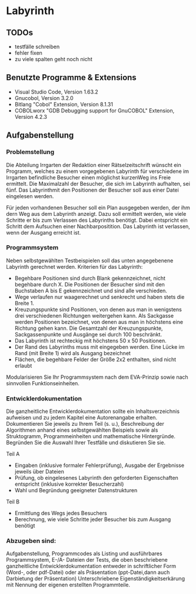 # Labyrinth

## TODOs

- testfälle schreiben
- fehler fixen
- zu viele spalten geht noch nicht


## Benutzte Programme & Extensions
- Visual Studio Code, Version 1.63.2
- Gnucobol, Version 3.2.0
- Bitlang "Cobol" Extension, Version 8.1.31
- COBOLworx "GDB Debugging support for GnuCOBOL" Extension, Version 4.2.3


## Aufgabenstellung

### Problemstellung

Die Abteilung Irrgarten der Redaktion einer Rätselzeitschrift wünscht ein Programm,
welches zu einem vorgegebenen Labyrinth für verschiedene im Irrgarten befindliche
Besucher einen möglichst kurzenWeg ins Freie ermittelt. Die Maximalzahl der Besucher, die sich im Labyrinth aufhalten, sei fünf. Das Labyrinthmit den Positionen der Besucher soll aus einer Datei eingelesen werden.

Für jeden vorhandenen Besucher soll ein Plan ausgegeben werden, der ihm dern Weg aus dem Labyrinth anzeigt. Dazu soll ermittelt werden, wie viele Schritte er bis zum Verlassen des Labyrinths benötigt. Dabei entspricht ein Schritt dem Aufsuchen einer Nachbarpositition. Das Labyrinth ist verlassen, wenn der Ausgang erreicht ist.

### Programmsystem

Neben selbstgewählten Testbeispielen soll das unten angegebenene Labyrinth gerechnet
werden.
Kriterien für das Labyrinth:
- Begehbare Positionen sind durch Blank gekennzeichnet, nicht begehbare durch X.
Die Positionen der Besucher sind mit den Buchstaben A bis E gekennzeichnet und
sind alle verschieden.
- Wege verlaufen nur waagerechnet und senkrecht und haben stets die Breite 1.
- Kreuzungspunkte sind Positionen, von denen aus man in wenigstens drei
verschiedenen Richtungen weitergehen kann. Als Sackgasse werden Positionen
bezeichnet, von denen aus man in höchstens eine Richtung gehen kann. Die
Gesamtzahl der Kreuzungspunkte, Sackgassenpunkte und Ausgänge sei durch
100 beschränkt.
- Das Labyrinth ist rechteckig mit höchstens 50 x 50 Positionen.
- Der Rand des Labyrinths muss mit eingegeben werden.
Eine Lücke im Rand (mit Breite 1) wird als Ausgang bezeichnet
- Flächen, die begehbare Felder der Größe 2x2 enthalten, sind nicht erlaubt

Modularisieren Sie Ihr Programmsystem nach dem EVA-Prinzip sowie nach sinnvollen
Funktionseinheiten.

### Entwicklerdokumentation

Die ganzheitliche Entwicklerdokumentation sollte ein Inhaltsverzeichnis aufweisen und zu
jedem Kapitel eine Autorenangabe erhalten.
Dokumentieren Sie jeweils zu Ihrem Teil (s. u.), Beschreibung der Algorithmen anhand
eines selbstgewählten Beispiels sowie als Struktogramm, Programmeinheiten und
mathematische Hintergründe.
Begründen Sie die Auswahl Ihrer Testfälle und diskutieren Sie sie.

Teil A
- Eingaben (inklusive formaler Fehlerprüfung), Ausgabe der Ergebnisse jeweils über
Dateien
- Prüfung, ob eingelesenes Labyrinth den geforderten Eigenschaften entspricht
(inklusive korrekter Besucherzahl)
- Wahl und Begründung geeigneter Datenstrukturen

Teil B
- Ermittlung des Wegs jedes Besuchers
- Berechnung, wie viele Schritte jeder Besucher bis zum Ausgang benötigt

### Abzugeben sind:

Aufgabenstellung, Programmcodes als Listing und ausführbares Programmsystem, E-/A-
Dateien der Tests, die oben beschriebene ganzheitliche Entwicklerdokumentation
entweder in schriftlicher Form (Word-, oder pdf-Datei) oder als Präsentation (ppt-Datei,dann auch Darbietung der Präsentation) Unterschriebene Eigenständigkeitserkärung mit Nennung der eigenen erstellten
Programmteile.
